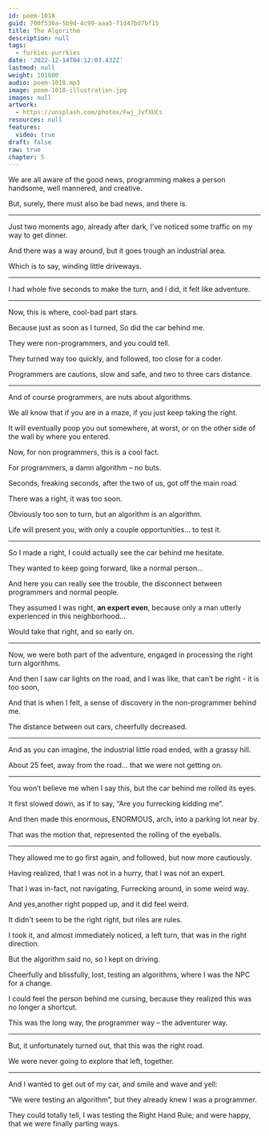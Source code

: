 ```yaml
---
id: poem-1018
guid: 700f536a-5b9d-4c99-aaa5-f1d47bd7bf15
title: The Algorithm
description: null
tags:
  - furkies-purrkies
date: '2022-12-14T04:12:03.432Z'
lastmod: null
weight: 101800
audio: poem-1018.mp3
image: poem-1018-illustration.jpg
images: null
artwork:
  - https://unsplash.com/photos/Fwj_JvfXUCs
resources: null
features:
  video: true
draft: false
raw: true
chapter: 5
---
```


We are all aware of the good news,
programming makes a person handsome, well mannered, and creative.

But, surely, there must also be bad news,
and there is.

---

Just two moments ago, already after dark,
I’ve noticed some traffic on my way to get dinner.

And there was a way around,
but it goes trough an industrial area.

Which is to say,
winding little driveways.

---

I had whole five seconds to make the turn,
and I did, it felt like adventure.

---

Now, this is where,
cool-bad part stars.

Because just as soon as I turned,
So did the car behind me.

They were non-programmers,
and you could tell.

They turned way too quickly,
and followed, too close for a coder.

Programmers are cautions,
slow and safe, and two to three cars distance.

---

And of course programmers,
are nuts about algorithms.

We all know that if you are in a maze,
if you just keep taking the right.

It will eventually poop you out somewhere,
at worst, or on the other side of the wall by where you entered.

Now, for non programmers,
this is a cool fact.

For programmers,
a damn algorithm – no buts.

Seconds, freaking seconds,
after the two of us, got off the main road.

There was a right,
it was too soon.

Obviously too son to turn,
but an algorithm is an algorithm.

Life will present you,
with only a couple opportunities… to test it.

---

So I made a right,
I could actually see the car behind me hesitate.

They wanted to keep going forward,
like a normal person…

And here you can really see the trouble,
the disconnect between programmers and normal people.

They assumed I was right, __an expert even__,
because only a man utterly experienced in this neighborhood…

Would take that right,
and so early on.

---

Now, we were both part of the adventure,
engaged in processing the right turn algorithms.

And then I saw car lights on the road,
and I was like, that can’t be right - it is too soon,

And that is when I felt,
a sense of discovery in the non-programmer behind me.

The distance between out cars,
cheerfully decreased.

---

And as you can imagine,
the industrial little road ended, with a grassy hill.

About 25 feet, away from the road...
that we were not getting on.

---

You won’t believe me when I say this,
but the car behind me rolled its eyes.

It first slowed down, as if to say,
“Are you furrecking kidding me”.

And then made this enormous, ENORMOUS,
arch, into a parking lot near by.

That was the motion that,
represented the rolling of the eyeballs.

---

They allowed me to go first again,
and followed, but now more cautiously.

Having realized, that I was not in a hurry,
that I was not an expert.

That I was in-fact, not navigating,
Furrecking around, in some weird way.

And yes,another right popped up,
and it did feel weird.

It didn't seem to be the right right,
but riles are rules.

I took it, and almost immediately noticed,
a left turn, that was in the right direction.

But the algorithm said no,
so I kept on driving.

Cheerfully and blissfully, lost,
testing an algorithms, where I was the NPC for a change.

I could feel the person behind me cursing,
because they realized this was no longer a shortcut.

This was the long way,
the programmer way – the adventurer way.

---

But, it unfortunately turned out,
that this was the right road.

We were never going to explore that left,
together.

---

And I wanted to get out of my car,
and smile and wave and yell:

“We were testing an algorithm”,
but they already knew I was a programmer.

They could totally tell, I was testing the Right Hand Rule;
and were happy, that we were finally parting ways.
